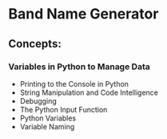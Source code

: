 # Band Name Generator


## Concepts:
### Variables in Python to Manage Data
- Printing to the Console in Python
- String Manipulation and Code Intelligence
- Debugging
- The Python Input Function
- Python Variables
- Variable Naming 
